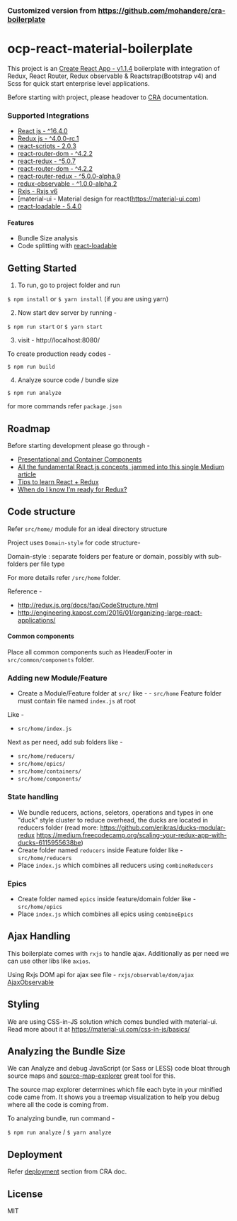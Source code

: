 ### Customized version from https://github.com/mohandere/cra-boilerplate

# ocp-react-material-boilerplate


This project is an [Create React App - v1.1.4](https://github.com/facebookincubator/create-react-app) boilerplate
with integration of Redux, React Router, Redux observable & Reactstrap(Bootstrap v4) and Scss for quick start enterprise level applications.

Before starting with project, please headover to [CRA](https://github.com/facebook/create-react-app/blob/master/packages/react-scripts/template/README.md
) documentation.


### Supported Integrations

- [React js - ^16.4.0](https://facebook.github.io/react/)
- [Redux js - ^4.0.0-rc.1](http://redux.js.org/)
- [react-scripts - 2.0.3](https://www.npmjs.com/package/react-scripts)
- [react-router-dom - ^4.2.2](https://github.com/ReactTraining/react-router)
- [react-redux - ^5.0.7](https://github.com/reactjs/react-redux)
- [react-router-dom - ^4.2.2](https://github.com/ReactTraining/react-router/tree/master/packages/react-router-dom)
- [react-router-redux - ^5.0.0-alpha.9](https://github.com/ReactTraining/react-router/tree/master/packages/react-router-redux)
- [redux-observable - ^1.0.0-alpha.2](https://redux-observable.js.org)
- [Rxjs - Rxjs v6](https://github.com/ReactiveX/rxjs)
- [material-ui - Material design for react(https://material-ui.com)
- [react-loadable - 5.4.0](https://github.com/jamiebuilds/react-loadable)


#### Features

- Bundle Size analysis
- Code splitting with [react-loadable](https://github.com/jamiebuilds/react-loadable)

## Getting Started

1. To run, go to project folder and run

`$ npm install`
or
`$ yarn install` (if you are using yarn)

2. Now start dev server by running -

`$ npm run start`
or
`$ yarn start`

3. visit - http://localhost:8080/

To create production ready codes -

`$ npm run build`

4. Analyze source code / bundle size

`$ npm run analyze`

for more commands refer `package.json`


## Roadmap

Before starting development please go through -

- [Presentational and Container Components
](https://medium.com/@dan_abramov/smart-and-dumb-components-7ca2f9a7c7d0)
- [All the fundamental React.js concepts, jammed into this single Medium article](https://medium.freecodecamp.org/all-the-fundamental-react-js-concepts-jammed-into-this-single-medium-article-c83f9b53eac2)
- [Tips to learn React + Redux](https://www.robinwieruch.de/tips-to-learn-react-redux/)
- [When do I know I’m ready for Redux?](https://medium.com/dailyjs/when-do-i-know-im-ready-for-redux-f34da253c85f)

## Code structure

Refer `src/home/` module for an ideal directory structure

Project uses `Domain-style` for code structure-

Domain-style : separate folders per feature or domain, possibly with sub-folders per file type

For more details refer `/src/home` folder.

Reference -

- http://redux.js.org/docs/faq/CodeStructure.html
- http://engineering.kapost.com/2016/01/organizing-large-react-applications/

#### Common components

Place all common components such as Header/Footer in `src/common/components` folder.


### Adding new Module/Feature

- Create a Module/Feature folder at `src/`
like - - `src/home`
Feature folder must contain file named `index.js` at root

Like -

- `src/home/index.js`

Next as per need, add sub folders like -

- `src/home/reducers/`
- `src/home/epics/`
- `src/home/containers/`
- `src/home/components/`



### State handling

- We bundle reducers, actions, seletors, operations and types in one "duck" style cluster to reduce overhead, the ducks are located in reducers folder (read more: 
https://github.com/erikras/ducks-modular-redux
https://medium.freecodecamp.org/scaling-your-redux-app-with-ducks-6115955638be)
- Create folder named `reducers` inside Feature folder like - `src/home/reducers`
- Place `index.js` which combines all reducers using `combineReducers`

### Epics

- Create folder named `epics` inside feature/domain folder like - `src/home/epics`
- Place `index.js` which combines all epics using `combineEpics`

## Ajax Handling

This boilerplate comes with `rxjs` to handle ajax. Additionally as per need we can use other libs like `axios`.

Using Rxjs DOM api for ajax see file - `rxjs/observable/dom/ajax`
[AjaxObservable](http://reactivex.io/rxjs/file/es6/observable/dom/AjaxObservable.js.html)

## Styling

We are using CSS-in-JS solution which comes bundled with material-ui. 
Read more about it at https://material-ui.com/css-in-js/basics/

## Analyzing the Bundle Size

We can Analyze and debug JavaScript (or Sass or LESS) code bloat through source maps and [source-map-explorer](https://www.npmjs.com/package/source-map-explorer) great tool for this.

The source map explorer determines which file each byte in your minified code came from. It shows you a treemap visualization to help you debug where all the code is coming from.

To analyzing bundle, run command -

`$ npm run analyze` / `$ yarn analyze`

## Deployment

Refer [deployment](https://github.com/facebook/create-react-app/blob/master/packages/react-scripts/template/README.md#deployment) section from CRA doc.


## License

MIT

